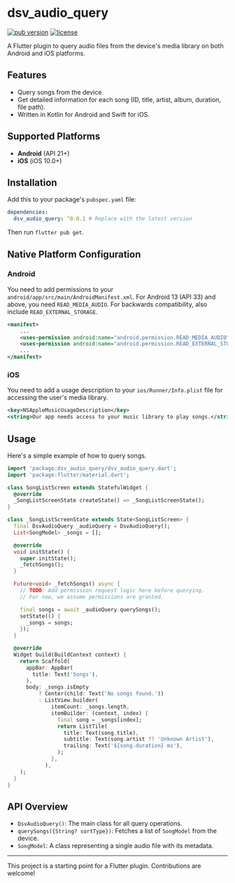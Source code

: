 # dsv_audio_query

[![pub version](https://img.shields.io/pub/v/dsv_audio_query.svg)](https://pub.dev/packages/dsv_audio_query)
[![license](https://img.shields.io/badge/license-MIT-blue.svg)](https://opensource.org/licenses/MIT)

A Flutter plugin to query audio files from the device's media library on both Android and iOS platforms.

## Features

- Query songs from the device.
- Get detailed information for each song (ID, title, artist, album, duration, file path).
- Written in Kotlin for Android and Swift for iOS.

## Supported Platforms

- **Android** (API 21+)
- **iOS** (iOS 10.0+)

## Installation

Add this to your package's `pubspec.yaml` file:

```yaml
dependencies:
  dsv_audio_query: ^0.0.1 # Replace with the latest version
```

Then run `flutter pub get`.

## Native Platform Configuration

### Android

You need to add permissions to your `android/app/src/main/AndroidManifest.xml`. For Android 13 (API 33) and above, you need `READ_MEDIA_AUDIO`. For backwards compatibility, also include `READ_EXTERNAL_STORAGE`.

```xml
<manifest>
    ...
    <uses-permission android:name="android.permission.READ_MEDIA_AUDIO" />
    <uses-permission android:name="android.permission.READ_EXTERNAL_STORAGE" android:maxSdkVersion="32" />
    ...
</manifest>
```

### iOS

You need to add a usage description to your `ios/Runner/Info.plist` file for accessing the user's media library.

```xml
<key>NSAppleMusicUsageDescription</key>
<string>Our app needs access to your music library to play songs.</string>
```

## Usage

Here's a simple example of how to query songs.

```dart
import 'package:dsv_audio_query/dsv_audio_query.dart';
import 'package:flutter/material.dart';

class SongListScreen extends StatefulWidget {
  @override
  _SongListScreenState createState() => _SongListScreenState();
}

class _SongListScreenState extends State<SongListScreen> {
  final DsvAudioQuery _audioQuery = DsvAudioQuery();
  List<SongModel> _songs = [];

  @override
  void initState() {
    super.initState();
    _fetchSongs();
  }

  Future<void> _fetchSongs() async {
    // TODO: Add permission request logic here before querying.
    // For now, we assume permissions are granted.

    final songs = await _audioQuery.querySongs();
    setState(() {
      _songs = songs;
    });
  }

  @override
  Widget build(BuildContext context) {
    return Scaffold(
      appBar: AppBar(
        title: Text('Songs'),
      ),
      body: _songs.isEmpty
          ? Center(child: Text('No songs found.'))
          : ListView.builder(
              itemCount: _songs.length,
              itemBuilder: (context, index) {
                final song = _songs[index];
                return ListTile(
                  title: Text(song.title),
                  subtitle: Text(song.artist ?? 'Unknown Artist'),
                  trailing: Text('${song.duration} ms'),
                );
              },
            ),
    );
  }
}
```

## API Overview

- `DsvAudioQuery()`: The main class for all query operations.
- `querySongs({String? sortType})`: Fetches a list of `SongModel` from the device.
- `SongModel`: A class representing a single audio file with its metadata.

---

This project is a starting point for a Flutter plugin. Contributions are welcome!
